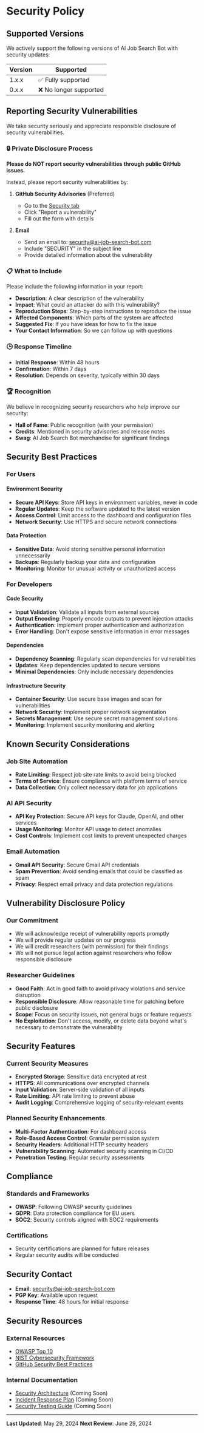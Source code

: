# Security Policy

## Supported Versions

We actively support the following versions of AI Job Search Bot with security updates:

| Version | Supported          |
| ------- | ------------------ |
| 1.x.x   | ✅ Fully supported |
| 0.x.x   | ❌ No longer supported |

## Reporting Security Vulnerabilities

We take security seriously and appreciate responsible disclosure of security vulnerabilities.

### 🔒 Private Disclosure Process

**Please do NOT report security vulnerabilities through public GitHub issues.**

Instead, please report security vulnerabilities by:

1. **GitHub Security Advisories** (Preferred)
   - Go to the [Security tab](https://github.com/joelfuller2016/ai-job-search-bot/security/advisories)
   - Click "Report a vulnerability"
   - Fill out the form with details

2. **Email**
   - Send an email to: security@ai-job-search-bot.com
   - Include "SECURITY" in the subject line
   - Provide detailed information about the vulnerability

### 📋 What to Include

Please include the following information in your report:

- **Description**: A clear description of the vulnerability
- **Impact**: What could an attacker do with this vulnerability?
- **Reproduction Steps**: Step-by-step instructions to reproduce the issue
- **Affected Components**: Which parts of the system are affected
- **Suggested Fix**: If you have ideas for how to fix the issue
- **Your Contact Information**: So we can follow up with questions

### 🕒 Response Timeline

- **Initial Response**: Within 48 hours
- **Confirmation**: Within 7 days
- **Resolution**: Depends on severity, typically within 30 days

### 🏆 Recognition

We believe in recognizing security researchers who help improve our security:

- **Hall of Fame**: Public recognition (with your permission)
- **Credits**: Mentioned in security advisories and release notes
- **Swag**: AI Job Search Bot merchandise for significant findings

## Security Best Practices

### For Users

#### Environment Security
- **Secure API Keys**: Store API keys in environment variables, never in code
- **Regular Updates**: Keep the software updated to the latest version
- **Access Control**: Limit access to the dashboard and configuration files
- **Network Security**: Use HTTPS and secure network connections

#### Data Protection
- **Sensitive Data**: Avoid storing sensitive personal information unnecessarily
- **Backups**: Regularly backup your data and configuration
- **Monitoring**: Monitor for unusual activity or unauthorized access

### For Developers

#### Code Security
- **Input Validation**: Validate all inputs from external sources
- **Output Encoding**: Properly encode outputs to prevent injection attacks
- **Authentication**: Implement proper authentication and authorization
- **Error Handling**: Don't expose sensitive information in error messages

#### Dependencies
- **Dependency Scanning**: Regularly scan dependencies for vulnerabilities
- **Updates**: Keep dependencies updated to secure versions
- **Minimal Dependencies**: Only include necessary dependencies

#### Infrastructure Security
- **Container Security**: Use secure base images and scan for vulnerabilities
- **Network Security**: Implement proper network segmentation
- **Secrets Management**: Use secure secret management solutions
- **Monitoring**: Implement security monitoring and alerting

## Known Security Considerations

### Job Site Automation
- **Rate Limiting**: Respect job site rate limits to avoid being blocked
- **Terms of Service**: Ensure compliance with platform terms of service
- **Data Collection**: Only collect necessary data for job applications

### AI API Security
- **API Key Protection**: Secure API keys for Claude, OpenAI, and other services
- **Usage Monitoring**: Monitor API usage to detect anomalies
- **Cost Controls**: Implement cost limits to prevent unexpected charges

### Email Automation
- **Gmail API Security**: Secure Gmail API credentials
- **Spam Prevention**: Avoid sending emails that could be classified as spam
- **Privacy**: Respect email privacy and data protection regulations

## Vulnerability Disclosure Policy

### Our Commitment

- We will acknowledge receipt of vulnerability reports promptly
- We will provide regular updates on our progress
- We will credit researchers (with permission) for their findings
- We will not pursue legal action against researchers who follow responsible disclosure

### Researcher Guidelines

- **Good Faith**: Act in good faith to avoid privacy violations and service disruption
- **Responsible Disclosure**: Allow reasonable time for patching before public disclosure
- **Scope**: Focus on security issues, not general bugs or feature requests
- **No Exploitation**: Don't access, modify, or delete data beyond what's necessary to demonstrate the vulnerability

## Security Features

### Current Security Measures

- **Encrypted Storage**: Sensitive data encrypted at rest
- **HTTPS**: All communications over encrypted channels
- **Input Validation**: Server-side validation of all inputs
- **Rate Limiting**: API rate limiting to prevent abuse
- **Audit Logging**: Comprehensive logging of security-relevant events

### Planned Security Enhancements

- **Multi-Factor Authentication**: For dashboard access
- **Role-Based Access Control**: Granular permission system
- **Security Headers**: Additional HTTP security headers
- **Vulnerability Scanning**: Automated security scanning in CI/CD
- **Penetration Testing**: Regular security assessments

## Compliance

### Standards and Frameworks

- **OWASP**: Following OWASP security guidelines
- **GDPR**: Data protection compliance for EU users
- **SOC2**: Security controls aligned with SOC2 requirements

### Certifications

- Security certifications are planned for future releases
- Regular security audits will be conducted

## Security Contact

- **Email**: security@ai-job-search-bot.com
- **PGP Key**: Available upon request
- **Response Time**: 48 hours for initial response

## Security Resources

### External Resources
- [OWASP Top 10](https://owasp.org/www-project-top-ten/)
- [NIST Cybersecurity Framework](https://www.nist.gov/cyberframework)
- [GitHub Security Best Practices](https://docs.github.com/en/code-security)

### Internal Documentation
- [Security Architecture](docs/security-architecture.md) (Coming Soon)
- [Incident Response Plan](docs/incident-response.md) (Coming Soon)
- [Security Testing Guide](docs/security-testing.md) (Coming Soon)

---

**Last Updated**: May 29, 2024
**Next Review**: June 29, 2024
